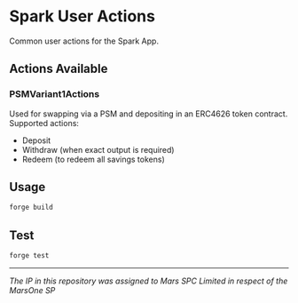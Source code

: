 # Spark User Actions

<!-- ![Foundry CI](https://github.com/{org}/{repo}/actions/workflows/ci.yml/badge.svg)
[![Foundry][foundry-badge]][foundry]
[![License: AGPL v3](https://img.shields.io/badge/License-AGPL%20v3-blue.svg)](https://github.com/{org}/{repo}/blob/master/LICENSE) -->

[foundry]: https://getfoundry.sh/
[foundry-badge]: https://img.shields.io/badge/Built%20with-Foundry-FFDB1C.svg

Common user actions for the Spark App.

## Actions Available

### PSMVariant1Actions

Used for swapping via a PSM and depositing in an ERC4626 token contract. Supported actions:

 * Deposit
 * Withdraw (when exact output is required)
 * Redeem (to redeem all savings tokens)

## Usage

```bash
forge build
```

## Test

```bash
forge test
```

***
*The IP in this repository was assigned to Mars SPC Limited in respect of the MarsOne SP*
